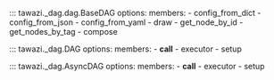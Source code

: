 ::: tawazi._dag.dag.BaseDAG
    options:
      members:
      - config_from_dict
      - config_from_json
      - config_from_yaml
      - draw
      - get_node_by_id
      - get_nodes_by_tag
      - compose

::: tawazi._dag.DAG
    options:
      members:
      - __call__
      - executor
      - setup

::: tawazi._dag.AsyncDAG
    options:
      members:
      - __call__
      - executor
      - setup
